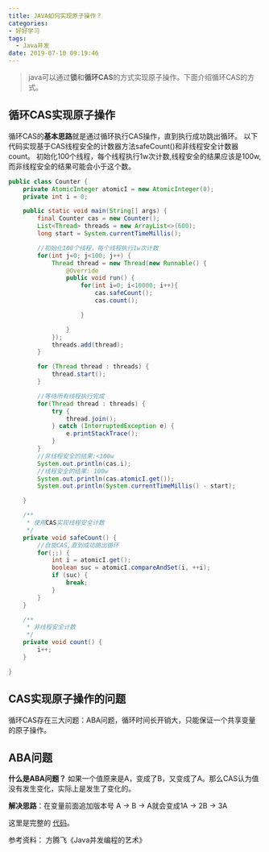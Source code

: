 ```yaml
---
title: JAVA如何实现原子操作？
categories:
- 好好学习
tags:
  - Java并发
date: 2019-07-10 09:19:46
---
```



>java可以通过**锁**和**循环CAS**的方式实现原子操作。下面介绍循环CAS的方式。

<!-- more -->

## 循环CAS实现原子操作
循环CAS的**基本思路**就是通过循环执行CAS操作，直到执行成功跳出循环。
以下代码实现基于CAS线程安全的计数器方法safeCount()和非线程安全计数器count。
初始化100个线程，每个线程执行1w次计数,线程安全的结果应该是100w,而非线程安全的结果可能会小于这个数。

```java
public class Counter {
    private AtomicInteger atomicI = new AtomicInteger(0);
    private int i = 0;

    public static void main(String[] args) {
        final Counter cas = new Counter();
        List<Thread> threads = new ArrayList<>(600);
        long start = System.currentTimeMillis();

        //初始化100个线程，每个线程执行1w次计数
        for(int j=0; j<100; j++) {
            Thread thread = new Thread(new Runnable() {
                @Override
                public void run() {
                    for(int i=0; i<10000; i++){
                        cas.safeCount();
                        cas.count();

                    }

                }
            });
            threads.add(thread);
        }

        for (Thread thread : threads) {
            thread.start();
        }

        //等待所有线程执行完成
        for(Thread thread : threads) {
            try {
                thread.join();
            } catch (InterruptedException e) {
                e.printStackTrace();
            }
        }
        //非线程安全的结果:<100w
        System.out.println(cas.i);
        //线程安全的结果: 100w
        System.out.println(cas.atomicI.get());
        System.out.println(System.currentTimeMillis() - start);

    }

    /**
     * 使用CAS实现线程安全计数
     */
    private void safeCount() {
        //自旋CAS,直到成功跳出循环
        for(;;) {
            int i = atomicI.get();
            boolean suc = atomicI.compareAndSet(i, ++i);
            if (suc) {
                break;
            }
        }
    }

    /**
     * 非线程安全计数
     */
    private void count() {
        i++;
    }

}
```

## CAS实现原子操作的问题
循环CAS存在三大问题：ABA问题，循环时间长开销大，只能保证一个共享变量的原子操作。
## ABA问题
**什么是ABA问题？**
如果一个值原来是A，变成了B，又变成了A。那么CAS认为值没有发生变化，实际上是发生了变化的。

**解决思路**：在变量前面追加版本号
A -> B -> A就会变成1A -> 2B -> 3A

这里是完整的 [代码](
https://github.com/shawn520/algorithms/blob/master/src/others/concurent/Counter.java )。

参考资料：
方腾飞《Java并发编程的艺术》


